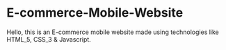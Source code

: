 # E-commerce-Mobile-Website
Hello, this is an E-commerce mobile website made using technologies like HTML_5, CSS_3 &amp; Javascript.
